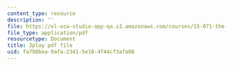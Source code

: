 ```yaml
---
content_type: resource
description: ''
file: https://ol-ocw-studio-app-qa.s3.amazonaws.com/courses/15-071-the-analytics-edge-spring-2017/fa798bea9afa23415e184f44cf3afa08_ag4Qe2uheP0.pdf
file_type: application/pdf
resourcetype: Document
title: 3play pdf file
uid: fa798bea-9afa-2341-5e18-4f44cf3afa08
---
```

